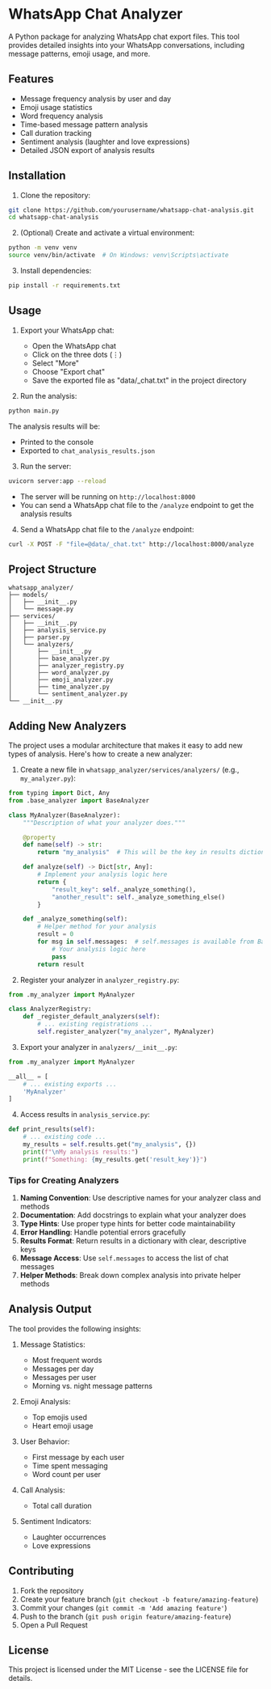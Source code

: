 # WhatsApp Chat Analyzer

A Python package for analyzing WhatsApp chat export files. This tool provides detailed insights into your WhatsApp conversations, including message patterns, emoji usage, and more.

## Features

- Message frequency analysis by user and day
- Emoji usage statistics
- Word frequency analysis
- Time-based message pattern analysis
- Call duration tracking
- Sentiment analysis (laughter and love expressions)
- Detailed JSON export of analysis results

## Installation

1. Clone the repository:

```bash
git clone https://github.com/yourusername/whatsapp-chat-analysis.git
cd whatsapp-chat-analysis
```

2. (Optional) Create and activate a virtual environment:

```bash
python -m venv venv
source venv/bin/activate  # On Windows: venv\Scripts\activate
```

3. Install dependencies:

```bash
pip install -r requirements.txt
```

## Usage

1. Export your WhatsApp chat:

   - Open the WhatsApp chat
   - Click on the three dots (⋮)
   - Select "More"
   - Choose "Export chat"
   - Save the exported file as "data/\_chat.txt" in the project directory

2. Run the analysis:

```bash
python main.py
```

The analysis results will be:

- Printed to the console
- Exported to `chat_analysis_results.json`

3. Run the server:

```bash
uvicorn server:app --reload
```

- The server will be running on `http://localhost:8000`
- You can send a WhatsApp chat file to the `/analyze` endpoint to get the analysis results

4. Send a WhatsApp chat file to the `/analyze` endpoint:

```bash
curl -X POST -F "file=@data/_chat.txt" http://localhost:8000/analyze
```

## Project Structure

```
whatsapp_analyzer/
├── models/
│   ├── __init__.py
│   └── message.py
├── services/
│   ├── __init__.py
│   ├── analysis_service.py
│   ├── parser.py
│   └── analyzers/
│       ├── __init__.py
│       ├── base_analyzer.py
│       ├── analyzer_registry.py
│       ├── word_analyzer.py
│       ├── emoji_analyzer.py
│       ├── time_analyzer.py
│       └── sentiment_analyzer.py
└── __init__.py
```

## Adding New Analyzers

The project uses a modular architecture that makes it easy to add new types of analysis. Here's how to create a new analyzer:

1. Create a new file in `whatsapp_analyzer/services/analyzers/` (e.g., `my_analyzer.py`):

```python
from typing import Dict, Any
from .base_analyzer import BaseAnalyzer

class MyAnalyzer(BaseAnalyzer):
    """Description of what your analyzer does."""

    @property
    def name(self) -> str:
        return "my_analysis"  # This will be the key in results dictionary

    def analyze(self) -> Dict[str, Any]:
        # Implement your analysis logic here
        return {
            "result_key": self._analyze_something(),
            "another_result": self._analyze_something_else()
        }

    def _analyze_something(self):
        # Helper method for your analysis
        result = 0
        for msg in self.messages:  # self.messages is available from BaseAnalyzer
            # Your analysis logic here
            pass
        return result
```

2. Register your analyzer in `analyzer_registry.py`:

```python
from .my_analyzer import MyAnalyzer

class AnalyzerRegistry:
    def _register_default_analyzers(self):
        # ... existing registrations ...
        self.register_analyzer("my_analyzer", MyAnalyzer)
```

3. Export your analyzer in `analyzers/__init__.py`:

```python
from .my_analyzer import MyAnalyzer

__all__ = [
    # ... existing exports ...
    'MyAnalyzer'
]
```

4. Access results in `analysis_service.py`:

```python
def print_results(self):
    # ... existing code ...
    my_results = self.results.get("my_analysis", {})
    print(f"\nMy analysis results:")
    print(f"Something: {my_results.get('result_key')}")
```

### Tips for Creating Analyzers

1. **Naming Convention**: Use descriptive names for your analyzer class and methods
2. **Documentation**: Add docstrings to explain what your analyzer does
3. **Type Hints**: Use proper type hints for better code maintainability
4. **Error Handling**: Handle potential errors gracefully
5. **Results Format**: Return results in a dictionary with clear, descriptive keys
6. **Message Access**: Use `self.messages` to access the list of chat messages
7. **Helper Methods**: Break down complex analysis into private helper methods

## Analysis Output

The tool provides the following insights:

1. Message Statistics:

   - Most frequent words
   - Messages per day
   - Messages per user
   - Morning vs. night message patterns

2. Emoji Analysis:

   - Top emojis used
   - Heart emoji usage

3. User Behavior:

   - First message by each user
   - Time spent messaging
   - Word count per user

4. Call Analysis:

   - Total call duration

5. Sentiment Indicators:
   - Laughter occurrences
   - Love expressions

## Contributing

1. Fork the repository
2. Create your feature branch (`git checkout -b feature/amazing-feature`)
3. Commit your changes (`git commit -m 'Add amazing feature'`)
4. Push to the branch (`git push origin feature/amazing-feature`)
5. Open a Pull Request

## License

This project is licensed under the MIT License - see the LICENSE file for details.
